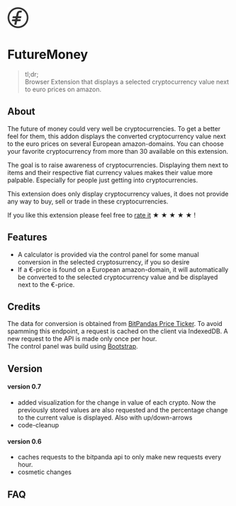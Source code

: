 ![alt text](https://github.com/basti42/FutureMoney/blob/master/icons/futuremoney48px.png "FutureMoney") <h1>FutureMoney</h1>

>tl;dr;  
>Browser Extension that displays a selected cryptocurrency value next to euro prices on amazon.

## About
The future of money could very well be cryptocurrencies. To get a better feel for them, this addon displays the converted cryptocurrency value next to the euro prices on several European amazon-domains. You can choose your favorite cryptocurrency from more than 30 available on this extension.

The goal is to raise awareness of cryptocurrencies. Displaying them next to items and their respective fiat currency values makes their value more palpable. Especially for people just getting into cryptocurrencies.  

This extension does only display cryptocurrency values, it does not provide any way to buy, sell or trade in these cryptocurrencies.

If you like this extension please feel free to [rate it](https://addons.mozilla.org/en-US/firefox/addon/futuremoney/?src=search) &#9733; &#9733; &#9733; &#9733; &#9733; ! 

## Features
* A calculator is provided via the control panel for some manual conversion in the selected cryptosurrency, if you so desire  
* If a €-price is found on a European amazon-domain, it will automatically be converted to the selected cryptocurrency value and be displayed next to the €-price.

## Credits
The data for conversion is obtained from [BitPandas Price Ticker](https://api.bitpanda.com/v1/ticker). To avoid spamming this endpoint, a request is cached on the client via IndexedDB. A new request to the API is made only once per hour.  
The control panel was build using [Bootstrap](https://getbootstrap.com/).  

## Version

#### version 0.7
* added visualization for the change in value of each crypto. Now the previously stored values are also requested and the percentage change to the current value is displayed. Also with up/down-arrows
* code-cleanup

#### version 0.6
* caches requests to the bitpanda api to only make new requests every hour.
* cosmetic changes

## FAQ
